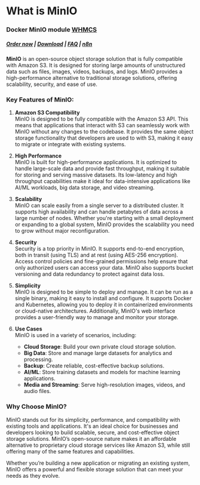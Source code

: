 # What is MinIO

### Docker MinIO module **[WHMCS](https://puqcloud.com/link.php?id=77)** 

#####  [Order now](https://puqcloud.com/whmcs-module-docker-minio.php) | [Download](https://download.puqcloud.com/WHMCS/servers/PUQ_WHMCS-Docker-MinIO/) | [FAQ](https://faq.puqcloud.com/) | [n8n](https://puqcloud.com/link.php?id=117)

**MinIO** is an open-source object storage solution that is fully compatible with Amazon S3. It is designed for storing large amounts of unstructured data such as files, images, videos, backups, and logs. MinIO provides a high-performance alternative to traditional storage solutions, offering scalability, security, and ease of use.

### Key Features of MinIO:

1. **Amazon S3 Compatibility**  
    MinIO is designed to be fully compatible with the Amazon S3 API. This means that applications that interact with S3 can seamlessly work with MinIO without any changes to the codebase. It provides the same object storage functionality that developers are used to with S3, making it easy to migrate or integrate with existing systems.
2. **High Performance**  
    MinIO is built for high-performance applications. It is optimized to handle large-scale data and provide fast throughput, making it suitable for storing and serving massive datasets. Its low-latency and high throughput capabilities make it ideal for data-intensive applications like AI/ML workloads, big data storage, and video streaming.
3. **Scalability**  
    MinIO can scale easily from a single server to a distributed cluster. It supports high availability and can handle petabytes of data across a large number of nodes. Whether you're starting with a small deployment or expanding to a global system, MinIO provides the scalability you need to grow without major reconfiguration.
4. **Security**  
    Security is a top priority in MinIO. It supports end-to-end encryption, both in transit (using TLS) and at rest (using AES-256 encryption). Access control policies and fine-grained permissions help ensure that only authorized users can access your data. MinIO also supports bucket versioning and data redundancy to protect against data loss.
5. **Simplicity**  
    MinIO is designed to be simple to deploy and manage. It can be run as a single binary, making it easy to install and configure. It supports Docker and Kubernetes, allowing you to deploy it in containerized environments or cloud-native architectures. Additionally, MinIO's web interface provides a user-friendly way to manage and monitor your storage.
6. **Use Cases**  
    MinIO is used in a variety of scenarios, including:
    
    
    - **Cloud Storage**: Build your own private cloud storage solution.
    - **Big Data**: Store and manage large datasets for analytics and processing.
    - **Backup**: Create reliable, cost-effective backup solutions.
    - **AI/ML**: Store training datasets and models for machine learning applications.
    - **Media and Streaming**: Serve high-resolution images, videos, and audio files.

### Why Choose MinIO?

MinIO stands out for its simplicity, performance, and compatibility with existing tools and applications. It's an ideal choice for businesses and developers looking to build scalable, secure, and cost-effective object storage solutions. MinIO’s open-source nature makes it an affordable alternative to proprietary cloud storage services like Amazon S3, while still offering many of the same features and capabilities.

Whether you’re building a new application or migrating an existing system, MinIO offers a powerful and flexible storage solution that can meet your needs as they evolve.